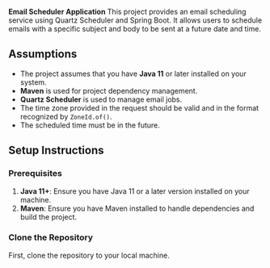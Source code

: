 **Email Scheduler Application**
This project provides an email scheduling service using Quartz Scheduler and Spring Boot. It allows users to schedule emails with a specific subject and body to be sent at a future date and time.

## Assumptions
- The project assumes that you have **Java 11** or later installed on your system.
- **Maven** is used for project dependency management.
- **Quartz Scheduler** is used to manage email jobs.
- The time zone provided in the request should be valid and in the format recognized by `ZoneId.of()`.
- The scheduled time must be in the future.

## Setup Instructions

### Prerequisites
1. **Java 11+**: Ensure you have Java 11 or a later version installed on your machine.
2. **Maven**: Ensure you have Maven installed to handle dependencies and build the project.

### Clone the Repository
First, clone the repository to your local machine.
